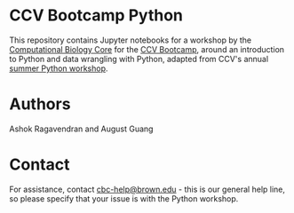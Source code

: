 # CCV Bootcamp Python

This repository contains Jupyter notebooks for a workshop by the [Computational Biology Core](http://cbc.brown.edu/) for the [CCV Bootcamp](https://app.gitbook.com/@brown-cis/s/bootcamp2021/schuedule/wednesday-5-may), around an introduction to Python and data wrangling with Python, adapted from CCV's annual [summer Python workshop](https://github.com/brown-ccv/workshop-python-2020).

# Authors

Ashok Ragavendran and August Guang

# Contact

For assistance, contact cbc-help@brown.edu - this is our general help line, so please specify that your issue is with the Python workshop.
